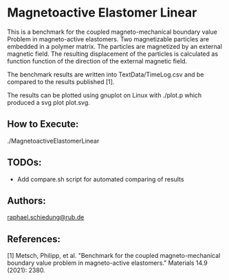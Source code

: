 Magnetoactive Elastomer Linear
============================
This is a benchmark for the coupled magneto-mechanical boundary value Problem
in magneto-active elastomers. Two magnetizable particles are embedded in a
polymer matrix. The particles are magnetized by an external magnetic field. The
resulting displacement of the particles is calculated as function function of
the direction of the external magnetic field.

The benchmark results are written into TextData/TimeLog.csv and be compared to
the results published [1].

The results can be plotted using gnuplot on Linux with
./plot.p
which produced a svg plot plot.svg.

How to Execute:
---------------
./MagnetoactiveElastomerLinear

TODOs:
---------------
+ Add compare.sh script for automated comparing of results

Authors:
-------
raphael.schiedung@rub.de

References:
-------
[1] Metsch, Philipp, et al. "Benchmark for the coupled magneto-mechanical
boundary value problem in magneto-active elastomers." Materials 14.9 (2021): 2380.
